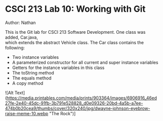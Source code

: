 # CSCI 213 Lab 10: Working with Git

Author: Nathan

This is the Git lab for CSCI 213 Software Development. One class was added, Car.java,  
which extends the abstract Vehicle class. The Car class contains the following:

- Two instance variables  
- A parameterized constructor for all current and super instance variables  
- Getters for the instance variables in this class  
- The toString method  
- The equals method  
- A copy method  

![Alt Text] (https://media.printables.com/media/prints/903364/images/6906916_46ed27fe-2e40-45dc-91fb-3b791e528828_d0e09326-20bd-4a5b-a7ee-474b0b20cea9/thumbs/cover/320x240/jpg/dwayne-johnson-eyebrow-raise-meme-10.webp "The Rock")]